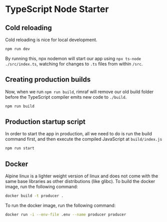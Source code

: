 # TypeScript Node Starter

## Cold reloading

Cold reloading is nice for local development.

```bash
npm run dev
```

By running this, npx nodemon will start our app using `npx ts-node ./src/index.ts`, watching for changes to `.ts` files from within `/src`.

## Creating production builds

Now, when we run `npm run build`, rimraf will remove our old build folder before the TypeScript compiler emits new code to `./build`.

```bash
npm run build
```

## Production startup script

In order to start the app in production, all we need to do is run the build command first, and then execute the compiled JavaScript at `build/index.js`

```bash
npm run start
```

## Docker

Alpine linux is a lighter weight version of linux and does not come with the same base libraries as other distributions (like glibc). To build the docker image, run the following command:

```bash
docker build -t producer .
```

To run the docker image, run the following command:

```bash
docker run -i --env-file .env --name producer producer
```
